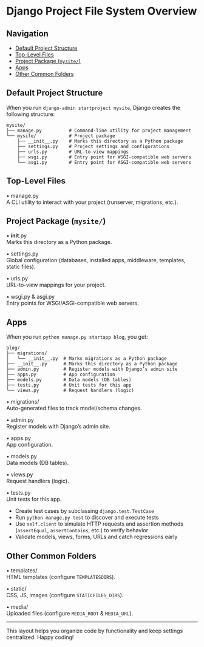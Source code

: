 # Django Project File System Overview

## Navigation
- [Default Project Structure](#default-project-structure)
- [Top-Level Files](#top-level-files)
- [Project Package (`mysite/`)](#project-package-mysite)
- [Apps](#apps)
- [Other Common Folders](#other-common-folders)

## Default Project Structure

When you run `django-admin startproject mysite`, Django creates the following structure:

```
mysite/
├── manage.py          # Command-line utility for project management
└── mysite/            # Project package
    ├── __init__.py    # Marks this directory as a Python package
    ├── settings.py    # Project settings and configurations
    ├── urls.py        # URL-to-view mappings
    ├── wsgi.py        # Entry point for WSGI-compatible web servers
    └── asgi.py        # Entry point for ASGI-compatible web servers
```

## Top-Level Files

• manage.py  
  A CLI utility to interact with your project (runserver, migrations, etc.).

## Project Package (`mysite/`)

• __init__.py  
  Marks this directory as a Python package.

• settings.py  
  Global configuration (databases, installed apps, middleware, templates, static files).

• urls.py  
  URL-to-view mappings for your project.

• wsgi.py & asgi.py  
  Entry points for WSGI/ASGI-compatible web servers.

## Apps

When you run `python manage.py startapp blog`, you get:

```
blog/
├── migrations/
│   └── __init__.py  # Marks migrations as a Python package
├── __init__.py      # Marks this directory as a Python package
├── admin.py         # Register models with Django’s admin site
├── apps.py          # App configuration
├── models.py        # Data models (DB tables)
├── tests.py         # Unit tests for this app
└── views.py         # Request handlers (logic)
```

• migrations/  
  Auto-generated files to track model/schema changes.

• admin.py  
  Register models with Django’s admin site.

• apps.py  
  App configuration.

• models.py  
  Data models (DB tables).

• views.py  
  Request handlers (logic).

• tests.py  
  Unit tests for this app.  
  - Create test cases by subclassing `django.test.TestCase`  
  - Run `python manage.py test` to discover and execute tests  
  - Use `self.client` to simulate HTTP requests and assertion methods (`assertEqual`, `assertContains`, etc.) to verify behavior  
  - Validate models, views, forms, URLs and catch regressions early

## Other Common Folders

• templates/  
  HTML templates (configure `TEMPLATESDIRS`).

• static/  
  CSS, JS, images (configure `STATICFILES_DIRS`).

• media/  
  Uploaded files (configure `MEDIA_ROOT` & `MEDIA_URL`).

---

This layout helps you organize code by functionality and keep settings centralized. Happy coding!
